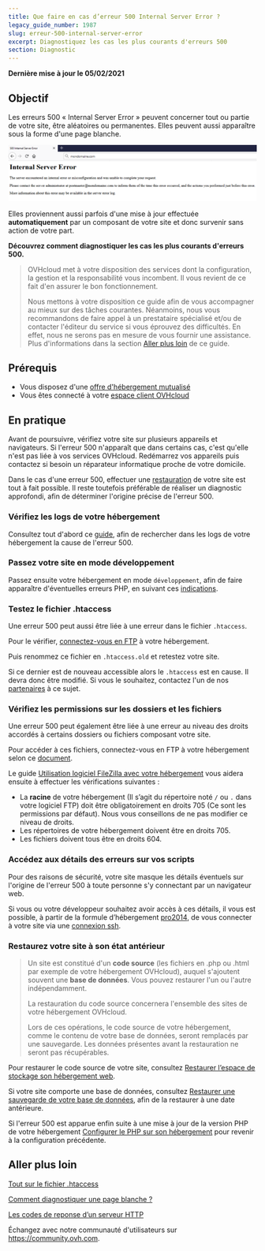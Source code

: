 ```yaml
---
title: Que faire en cas d’erreur 500 Internal Server Error ?
legacy_guide_number: 1987
slug: erreur-500-internal-server-error
excerpt: Diagnostiquez les cas les plus courants d'erreurs 500
section: Diagnostic
---
```


**Dernière mise à jour le 05/02/2021**


## Objectif

Les erreurs 500 « Internal Server Error » peuvent concerner tout ou partie de votre site, être aléatoires ou permanentes. Elles peuvent aussi apparaître sous la forme d'une page blanche.

![error500](images/error-500.png)

Elles proviennent aussi parfois d'une mise à jour effectuée **automatiquement** par un composant de votre site et donc survenir sans action de votre part.

**Découvrez comment diagnostiquer les cas les plus courants d'erreurs 500.**

> OVHcloud met à votre disposition des services dont la configuration, la gestion et la responsabilité vous incombent. Il vous revient de ce fait d'en assurer le bon fonctionnement.
> 
> Nous mettons à votre disposition ce guide afin de vous accompagner au mieux sur des tâches courantes. Néanmoins, nous vous recommandons de faire appel à un prestataire spécialisé et/ou de contacter l'éditeur du service si vous éprouvez des difficultés. En effet, nous ne serons pas en mesure de vous fournir une assistance. Plus d'informations dans la section [Aller plus loin](https://docs.ovh.com/fr/hosting/erreur-500-internal-server-error/#aller-plus-loin_1) de ce guide.


## Prérequis

- Vous disposez d'une [offre d'hébergement mutualisé](https://www.ovh.com/fr/hebergement-web/)
- Vous êtes connecté à votre [espace client OVHcloud](https://www.ovh.com/auth/)


## En pratique

Avant de poursuivre, vérifiez votre site sur plusieurs appareils et navigateurs. Si l'erreur 500 n'apparaît que dans certains cas, c'est qu'elle n'est pas liée à vos services OVHcloud. Redémarrez vos appareils puis contactez si besoin un réparateur informatique proche de votre domicile.

Dans le cas d'une erreur 500, effectuer une [restauration](../erreur-500-internal-server-error/#restaurer-son-site) de votre site est tout à fait possible. Il reste toutefois préférable de réaliser un diagnostic approfondi, afin de déterminer l'origine précise de l'erreur 500.

### Vérifiez les logs de votre hébergement

Consultez tout d'abord ce [guide](../mutualise-consulter-les-statistiques-et-les-logs-de-mon-site/), afin de rechercher dans les logs de votre hébergement la cause de l'erreur 500.

### Passez votre site en mode développement

Passez ensuite votre hébergement en mode `développement`, afin de faire apparaître d'éventuelles erreurs PHP, en suivant ces [indications](../modifier-lenvironnement-dexecution-de-mon-hebergement-web/#etape-2-modifier-la-configuration-de-lhebergement-web).

### Testez le fichier .htaccess

Une erreur 500 peut aussi être liée à une erreur dans le fichier `.htaccess`. 

Pour le vérifier, [connectez-vous en FTP](../connexion-espace-stockage-ftp-hebergement-web/) à votre hébergement.

Puis renommez ce fichier en `.htaccess.old` et retestez votre site. 

Si ce dernier est de nouveau accessible alors le `.htaccess` est en cause. Il devra donc être modifié. Si vous le souhaitez, contactez l'un de nos [partenaires](https://marketplace.ovhcloud.com/) à ce sujet.

### Vérifiez les permissions sur les dossiers et les fichiers

Une erreur 500 peut également être liée à une erreur au niveau des droits accordés à certains dossiers ou fichiers composant votre site.

Pour accéder à ces fichiers, connectez-vous en FTP à votre hébergement selon ce [document](../connexion-espace-stockage-ftp-hebergement-web/).

Le guide [Utilisation logiciel FileZilla avec votre hébergement](../mutualise-guide-utilisation-filezilla/#droits-des-fichiers-dossiers) vous aidera ensuite à effectuer les vérifications suivantes : 

-	La **racine** de votre hébergement (Il s’agit du répertoire noté `/` ou `.` dans votre logiciel FTP) doit être obligatoirement en droits 705 (Ce sont les permissions par défaut). Nous vous conseillons de ne pas modifier ce niveau de droits.
-	Les répertoires de votre hébergement doivent être en droits 705.
-	Les fichiers doivent tous être en droits 604.

### Accédez aux détails des erreurs sur vos scripts

Pour des raisons de sécurité, votre site masque les détails éventuels sur l'origine de l'erreur 500 à toute personne s'y connectant par un navigateur web.

Si vous ou votre développeur souhaitez avoir accès à ces détails, il vous est possible, à partir de la formule d’hébergement [pro2014](https://www.ovh.com/fr/hebergement-web/hebergement-pro.xml), de vous connecter à votre site via une [connexion ssh](../mutualise-le-ssh-sur-les-hebergements-mutualises/).

### Restaurez votre site à son état antérieur

> Un site est constitué d'un **code source** (les fichiers en .php ou .html par exemple de votre hébergement OVHcloud), auquel s'ajoutent souvent une **base de données**. Vous pouvez restaurer l'un ou l'autre indépendamment.
> 
> La restauration du code source concernera l'ensemble des sites de votre hébergement OVHcloud.
> 
> Lors de ces opérations, le code source de votre hébergement, comme le contenu de votre base de données, seront remplacés par une sauvegarde. Les données présentes avant la restauration ne seront pas récupérables.

Pour restaurer le code source de votre site, consultez [Restaurer l’espace de stockage son hébergement web](../restauration-ftp-filezilla-espace-client/). 

Si votre site comporte une base de données, consultez [Restaurer une sauvegarde de votre base de données](../mutualise-guide-importation-dune-base-de-donnees-mysql/#restaurer-une-sauvegarde-depuis-lespace-client), afin de la restaurer à une date antérieure.

Si l'erreur 500 est apparue enfin suite à une mise à jour de la version PHP de votre hébergement [Configurer le PHP sur son hébergement](../configurer-le-php-sur-son-hebergement-web-mutu-2014/) pour revenir à la configuration précédente.


## Aller plus loin

[Tout sur le fichier .htaccess](https://docs.ovh.com/fr/hosting/mutualise-tout-sur-le-fichier-htaccess/)

[Comment diagnostiquer une page blanche ?](https://docs.ovh.com/fr/hosting/comment-diagnostiquer-page-blanche/)

[Les codes de reponse d’un serveur HTTP](https://docs.ovh.com/fr/hosting/mutualise-les-codes-de-reponse-dun-serveur-http/)

Échangez avec notre communauté d'utilisateurs sur <https://community.ovh.com>.
